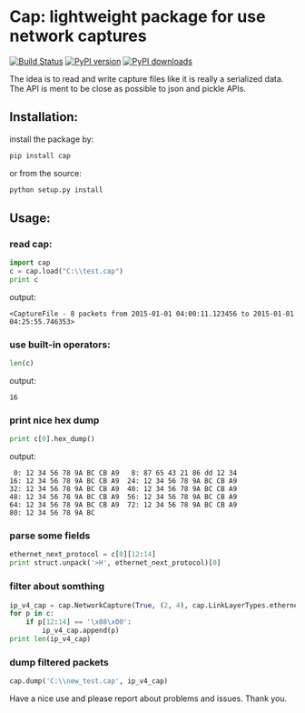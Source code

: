 # Cap: lightweight package for use network captures

[![Build Status](https://travis-ci.org/pylast/pylast.svg?branch=develop)](https://travis-ci.org/netanelrevah/cap) [![PyPI version](https://img.shields.io/pypi/v/pylast.svg)](https://pypi.python.org/pypi/cap/) [![PyPI downloads](https://img.shields.io/pypi/dm/pylast.svg)](https://pypi.python.org/pypi/cap/)

The idea is to read and write capture files like it is really a serialized data. The API is ment to be close as possible to json and pickle APIs.

## Installation:
install the package by:
``` bash
pip install cap
```
or from the source:
``` bash
python setup.py install
```
## Usage:
### read cap:
``` python
import cap
c = cap.load("C:\\test.cap")
print c
```
output:
```
<CaptureFile - 8 packets from 2015-01-01 04:00:11.123456 to 2015-01-01 04:25:55.746353>
```
### use built-in operators:
``` python
len(c)
```
output:
```
16
```
### print nice hex dump
``` python
print c[0].hex_dump()
```
output:
``` 
 0: 12 34 56 78 9A BC CB A9   8: 87 65 43 21 86 dd 12 34
16: 12 34 56 78 9A BC CB A9  24: 12 34 56 78 9A BC CB A9
32: 12 34 56 78 9A BC CB A9  40: 12 34 56 78 9A BC CB A9
48: 12 34 56 78 9A BC CB A9  56: 12 34 56 78 9A BC CB A9
64: 12 34 56 78 9A BC CB A9  72: 12 34 56 78 9A BC CB A9
80: 12 34 56 78 9A BC
```
### parse some fields
``` python
ethernet_next_protocol = c[0][12:14]
print struct.unpack('>H', ethernet_next_protocol)[0]
```
### filter about somthing
``` python
ip_v4_cap = cap.NetworkCapture(True, (2, 4), cap.LinkLayerTypes.ethernet, 0, 15000)
for p in c:
    if p[12:14] == '\x08\x00':
        ip_v4_cap.append(p)
print len(ip_v4_cap)
```
### dump filtered packets
``` python
cap.dump('C:\\new_test.cap', ip_v4_cap)
```

Have a nice use and please report about problems and issues.
Thank you.
